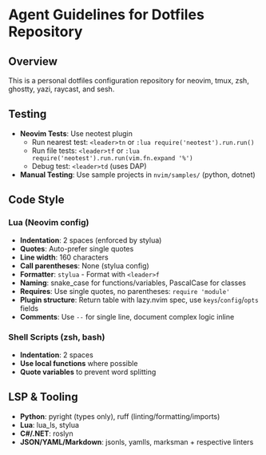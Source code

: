 # Agent Guidelines for Dotfiles Repository

## Overview
This is a personal dotfiles configuration repository for neovim, tmux, zsh, ghostty, yazi, raycast, and sesh.

## Testing
- **Neovim Tests**: Use neotest plugin
  - Run nearest test: `<leader>tn` or `:lua require('neotest').run.run()`
  - Run file tests: `<leader>tf` or `:lua require('neotest').run.run(vim.fn.expand '%')`
  - Debug test: `<leader>td` (uses DAP)
- **Manual Testing**: Use sample projects in `nvim/samples/` (python, dotnet)

## Code Style

### Lua (Neovim config)
- **Indentation**: 2 spaces (enforced by stylua)
- **Quotes**: Auto-prefer single quotes
- **Line width**: 160 characters
- **Call parentheses**: None (stylua config)
- **Formatter**: `stylua` - Format with `<leader>f`
- **Naming**: snake_case for functions/variables, PascalCase for classes
- **Requires**: Use single quotes, no parentheses: `require 'module'`
- **Plugin structure**: Return table with lazy.nvim spec, use `keys`/`config`/`opts` fields
- **Comments**: Use `--` for single line, document complex logic inline

### Shell Scripts (zsh, bash)
- **Indentation**: 2 spaces
- **Use local functions** where possible
- **Quote variables** to prevent word splitting

## LSP & Tooling
- **Python**: pyright (types only), ruff (linting/formatting/imports)
- **Lua**: lua_ls, stylua
- **C#/.NET**: roslyn
- **JSON/YAML/Markdown**: jsonls, yamlls, marksman + respective linters
